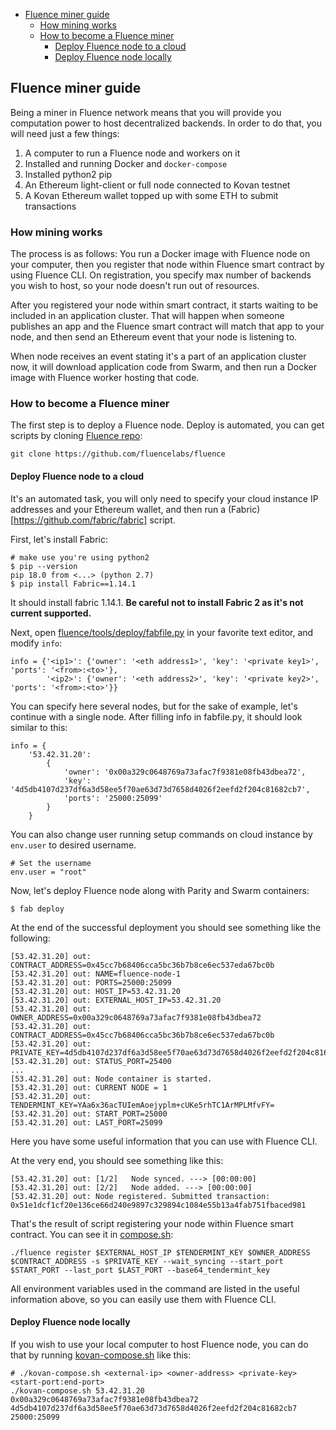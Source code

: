 - [Fluence miner guide](#fluence-miner-guide)
  - [How mining works](#how-mining-works)
  - [How to become a Fluence miner](#how-to-become-a-fluence-miner)
    - [Deploy Fluence node to a cloud](#deploy-fluence-node-to-a-cloud)
    - [Deploy Fluence node locally](#deploy-fluence-node-locally)

## Fluence miner guide
Being a miner in Fluence network means that you will provide you computation power to host decentralized backends. In order to do that, you will need just a few things:
1. A computer to run a Fluence node and workers on it
2. Installed and running Docker and `docker-compose`
3. Installed python2 pip
4. An Ethereum light-client or full node connected to Kovan testnet
5. A Kovan Ethereum wallet topped up with some ETH to submit transactions

### How mining works
The process is as follows:
You run a Docker image with Fluence node on your computer, then you register that node within Fluence smart contract by using Fluence CLI. On registration, you specify max number of backends you wish to host, so your node doesn't run out of resources.

After you registered your node within smart contract, it starts waiting to be included in an application cluster. That will happen when someone publishes an app and the Fluence smart contract will match that app to your node, and then send an Ethereum event that your node is listening to.

When node receives an event stating it's a part of an application cluster now, it will download application code from Swarm, and then run a Docker image with Fluence worker hosting that code.

### How to become a Fluence miner
The first step is to deploy a Fluence node. Deploy is automated, you can get scripts by cloning [Fluence repo](https://github.com/fluencelabs/fluence):
```
git clone https://github.com/fluencelabs/fluence
```

#### Deploy Fluence node to a cloud
It's an automated task, you will only need to specify your cloud instance IP addresses and your Ethereum wallet, and then run a (Fabric)[https://github.com/fabric/fabric] script.

First, let's install Fabric:
```
# make use you're using python2
$ pip --version
pip 18.0 from <...> (python 2.7)
$ pip install Fabric==1.14.1
```

It should install fabric 1.14.1. **Be careful not to install Fabric 2 as it's not current supported.**

Next, open [fluence/tools/deploy/fabfile.py](../../tools/deploy/fabfile.py) in your favorite text editor, and modify `info`:
```
info = {'<ip1>': {'owner': '<eth address1>', 'key': '<private key1>', 'ports': '<from>:<to>'},
        '<ip2>': {'owner': '<eth address2>', 'key': '<private key2>', 'ports': '<from>:<to>'}}
```

You can specify here several nodes, but for the sake of example, let's continue with a single node. After filling info in fabfile.py, it should look similar to this:

```
info = {
    '53.42.31.20':
        {
            'owner': '0x00a329c0648769a73afac7f9381e08fb43dbea72',
            'key': '4d5db4107d237df6a3d58ee5f70ae63d73d7658d4026f2eefd2f204c81682cb7',
            'ports': '25000:25099'
        }
    }
```

You can also change user running setup commands on cloud instance by `env.user` to desired username.
```
# Set the username
env.user = "root"
```

Now, let's deploy Fluence node along with Parity and Swarm containers:

```
$ fab deploy
```

At the end of the successful deployment you should see something like the following:
```
[53.42.31.20] out: CONTRACT_ADDRESS=0x45cc7b68406cca5bc36b7b8ce6ec537eda67bc0b
[53.42.31.20] out: NAME=fluence-node-1
[53.42.31.20] out: PORTS=25000:25099
[53.42.31.20] out: HOST_IP=53.42.31.20
[53.42.31.20] out: EXTERNAL_HOST_IP=53.42.31.20
[53.42.31.20] out: OWNER_ADDRESS=0x00a329c0648769a73afac7f9381e08fb43dbea72
[53.42.31.20] out: CONTRACT_ADDRESS=0x45cc7b68406cca5bc36b7b8ce6ec537eda67bc0b
[53.42.31.20] out: PRIVATE_KEY=4d5db4107d237df6a3d58ee5f70ae63d73d7658d4026f2eefd2f204c81682cb7
[53.42.31.20] out: STATUS_PORT=25400
...
[53.42.31.20] out: Node container is started.
[53.42.31.20] out: CURRENT NODE = 1
[53.42.31.20] out: TENDERMINT_KEY=YAa6x36acTUIemAoejyplm+cUKe5rhTC1ArMPLMfvFY=
[53.42.31.20] out: START_PORT=25000
[53.42.31.20] out: LAST_PORT=25099
```

Here you have some useful information that you can use with Fluence CLI.

At the very end, you should see something like this:
```
[53.42.31.20] out: [1/2]   Node synced. ---> [00:00:00]
[53.42.31.20] out: [2/2]   Node added. ---> [00:00:00]
[53.42.31.20] out: Node registered. Submitted transaction: 0x51e1dcf1cf20e136ce66d240e9897c329894c1084e55b13a4fab751fbaced981
```

That's the result of script registering your node within Fluence smart contract. You can see it in [compose.sh](../../tools/deploy/scripts/compose.sh):
```
./fluence register $EXTERNAL_HOST_IP $TENDERMINT_KEY $OWNER_ADDRESS $CONTRACT_ADDRESS -s $PRIVATE_KEY --wait_syncing --start_port $START_PORT --last_port $LAST_PORT --base64_tendermint_key
```

All environment variables used in the command are listed in the useful information above, so you can easily use them with Fluence CLI.

#### Deploy Fluence node locally
If you wish to use your local computer to host Fluence node, you can do that by running [kovan-compose.sh](../../tools/deploy/scripts/kovan-compose.sh) like this:
```
# ./kovan-compose.sh <external-ip> <owner-address> <private-key> <start-port:end-port>
./kovan-compose.sh 53.42.31.20 0x00a329c0648769a73afac7f9381e08fb43dbea72 4d5db4107d237df6a3d58ee5f70ae63d73d7658d4026f2eefd2f204c81682cb7 25000:25099
```
